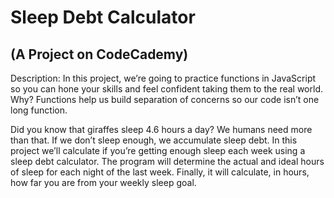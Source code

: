 # Sleep Debt Calculator
## (A Project on CodeCademy)

Description:
In this project, we’re going to practice functions in JavaScript so you can hone your skills and feel confident taking them to the real world. Why? Functions help us build separation of concerns so our code isn’t one long function.

Did you know that giraffes sleep 4.6 hours a day? We humans need more than that. If we don’t sleep enough, we accumulate sleep debt.
In this project we’ll calculate if you’re getting enough sleep each week using a sleep debt calculator.
The program will determine the actual and ideal hours of sleep for each night of the last week.
Finally, it will calculate, in hours, how far you are from your weekly sleep goal.
